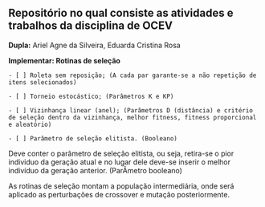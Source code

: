 ## Repositório no qual consiste as atividades e trabalhos da disciplina de OCEV

**Dupla:**
    Ariel Agne da Silveira,
    Eduarda Cristina Rosa

**Implementar: Rotinas de seleção**
   
    - [ ] Roleta sem reposição; (A cada par garante-se a não repetição de itens selecionados)

    - [ ] Torneio estocástico; (Parâmetros K e KP)

    - [ ] Vizinhança linear (anel); (Parâmetros D (distância) e critério de seleção dentro da vizinhança, melhor fitness, fitness proporcional e aleatório)

    - [ ] Parâmetro de seleção elitista. (Booleano)


Deve conter o parâmetro de seleção elitista, ou seja, retira-se o pior individuo da geração atual e no lugar dele deve-se inserir o melhor indivíduo da geração anterior. (ParÂmetro booleano)

As rotinas de seleção montam a população intermediária, onde será aplicado as perturbações de crossover e mutação posteriormente.